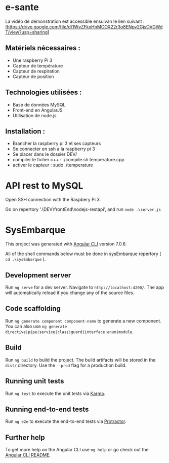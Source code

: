 ﻿# e-sante
 
 La vidéo de démonstration est accessible ensuivan le lien suivant : [https://drive.google.com/file/d/1WvZFkxHnMCOX22r3o8ENpv2GjsOVGWdT/view?usp=sharing]

Matériels nécessaires : 
- 
 - Une raspberry Pi 3 
 - Capteur de température
 - Capteur de respiration 
 - Capteur de position 

Technologies utilisées : 
- 
- Base de données MySQL 
- Front-end en AngularJS
- Utilisation de node.js

Installation : 
- 
 - Brancher la raspberry pi 3 et ses capteurs 
 - Se connecter en ssh à la raspberry pi 3 
 - Se placer dans le dossier DEV/
 - compiler le ficher c++ : ./compile.sh temperature.cpp
 - activer le capteur : sudo ./temperature
 
# API rest to MySQL

Open SSH connection with the Raspbery Pi 3.

Go on repertory '.\DEV\frontEnd\nodejs-restapi', and run `node .\server.js`

# SysEmbarque

This project was generated with [Angular CLI](https://github.com/angular/angular-cli) version 7.0.6.

All of the shell commands below must be done in sysEmbarque repertory ( `cd .\sysEmbarque` ).

## Development server

Run `ng serve` for a dev server. Navigate to `http://localhost:4200/`. The app will automatically reload if you change any of the source files.

## Code scaffolding

Run `ng generate component component-name` to generate a new component. You can also use `ng generate directive|pipe|service|class|guard|interface|enum|module`.

## Build

Run `ng build` to build the project. The build artifacts will be stored in the `dist/` directory. Use the `--prod` flag for a production build.

## Running unit tests

Run `ng test` to execute the unit tests via [Karma](https://karma-runner.github.io).

## Running end-to-end tests

Run `ng e2e` to execute the end-to-end tests via [Protractor](http://www.protractortest.org/).

## Further help

To get more help on the Angular CLI use `ng help` or go check out the [Angular CLI README](https://github.com/angular/angular-cli/blob/master/README.md).

 

